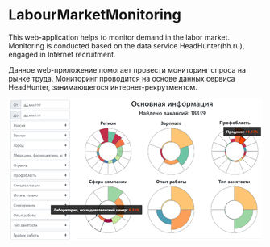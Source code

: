 # LabourMarketMonitoring

This web-application helps to monitor demand in the labor market. Monitoring is conducted based on the data service HeadHunter(hh.ru), engaged in Internet recruitment.

Данное web-приложение помогает провести мониторинг спроса на рынке труда. Мониторинг проводится на основе данных сервиса HeadHunter, занимающегося интернет-рекрутментом. 



![alt text](https://raw.githubusercontent.com/zBlur/LabourMarketMonitoring/master/example.bmp)
